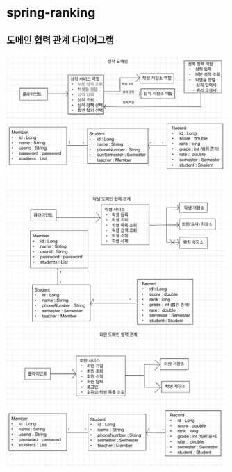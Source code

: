 # spring-ranking

## 도메인 협력 관계 다이어그램
![성적 도메인 모델.jpeg](resources%2F%EC%84%B1%EC%A0%81%20%EB%8F%84%EB%A9%94%EC%9D%B8%20%EB%AA%A8%EB%8D%B8.jpeg)
![학생 도메인 모델.jpeg](resources%2F%ED%95%99%EC%83%9D%20%EB%8F%84%EB%A9%94%EC%9D%B8%20%EB%AA%A8%EB%8D%B8.jpeg)
![회원 도메인 모델.jpeg](resources%2F%ED%9A%8C%EC%9B%90%20%EB%8F%84%EB%A9%94%EC%9D%B8%20%EB%AA%A8%EB%8D%B8.jpeg)